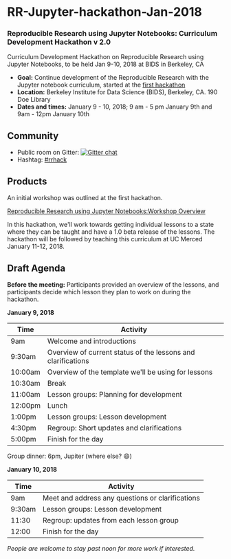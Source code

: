 # RR-Jupyter-hackathon-Jan-2018

### Reproducible Research using Jupyter Notebooks: Curriculum Development Hackathon v 2.0

Curriculum Development Hackathon on Reproducible Research using Jupyter Notebooks, to be held Jan 9-10, 2018 at BIDS in Berkeley, CA 

- **Goal:** Continue development of the Reproducible Research with the Jupyter notebook curriculum, started at the [first hackathon](https://github.com/Reproducible-Science-Curriculum/RR-Jupyter-Hackathon-Jan-2017)
- **Location:** Berkeley Institute for Data Science (BIDS), Berkeley, CA. 190 Doe Library
- **Dates and times:** January 9 - 10, 2018; 9 am - 5 pm January 9th and 9am - 12pm January 10th

## Community

- Public room on Gitter: [![Gitter chat](https://badges.gitter.im/Reproducible-Science-Curriculum/RR-Jupyter-Hackathon-Jan-2016.png)](https://gitter.im/RRHack-Jupyter/Lobby)
- Hashtag: [#rrhack](https://twitter.com/search?q=%23rrhack)

## Products

An initial workshop was outlined at the first hackathon.

[Reproducible Research using Jupyter Notebooks:Workshop Overview](https://reproducible-science-curriculum.github.io/workshop-RR-Jupyter/)

In this hackathon, we'll work towards getting individual lessons to a state where they can be taught and have a 1.0 beta release of the lessons. The hackathon will be followed by teaching this curriculum at UC Merced January 11-12, 2018.

## Draft Agenda

**Before the meeting:** Participants provided an overview of the lessons, and participants decide which lesson they 
plan to work on during the hackathon.

**January 9, 2018**

| Time | Activity |
| ----- | --------- |
| 9am | Welcome and introductions |
| 9:30am | Overview of current status of the lessons and clarifications |
| 10:00am | Overview of the template we'll be using for lessons |
| 10:30am | Break |
| 11:00am | Lesson groups: Planning for development |
| 12:00pm | Lunch |
| 1:00pm | Lesson groups: Lesson development |
| 4:30pm | Regroup: Short updates and clarifications |
| 5:00pm | Finish for the day |

Group dinner: 6pm, Jupiter (where else? 😄)

**January 10, 2018**

| Time | Activity |
| ----- | --------- |
| 9am | Meet and address any questions or clarifications |
| 9:30am | Lesson groups: Lesson development |
| 11:30 | Regroup: updates from each lesson group |
| 12:00 | Finish for the day |

*People are welcome to stay past noon for more work if interested.*





